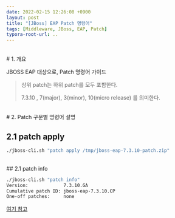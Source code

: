```yaml
---
date: 2022-02-15 12:26:08 +0900
layout: post
title: "[JBoss] EAP Patch 명령어"
tags: [Middleware, JBoss, EAP, Patch]
typora-root-url: ..
---
```


<br># 1. 개요

JBOSS EAP 대상으로, Patch 명령어 가이드

> 상위 patch는 하위 patch를 모두 포함한다.
>
> 7.3.10 , 7(major), 3(minor), 10(micro release) 를 의미한다.

<br>
# 2. Patch 구문별 명령어 설명

## 2.1 patch apply

```bash
./jboss-cli.sh "patch apply /tmp/jboss-eap-7.3.10-patch.zip"
```

<br>
## 2.1 patch info

```bash
./jboss-cli.sh "patch info"
Version:             7.3.10.GA
Cumulative patch ID: jboss-eap-7.3.10.CP
One-off patches:     none
```

[여기 참고](https://access.redhat.com/solutions/64981)
